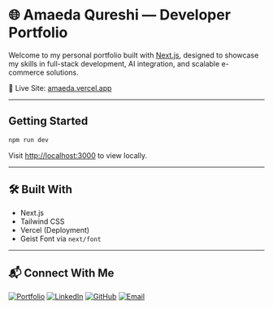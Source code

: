 
# 🌐 Amaeda Qureshi — Developer Portfolio

Welcome to my personal portfolio built with [Next.js](https://nextjs.org), designed to showcase my skills in full-stack development, AI integration, and scalable e-commerce solutions.

🔗 Live Site: [amaeda.vercel.app](https://amaeda.vercel.app)

---

##  Getting Started

```bash
npm run dev
```

Visit [http://localhost:3000](http://localhost:3000) to view locally.

---

## 🛠 Built With

- Next.js
- Tailwind CSS
- Vercel (Deployment)
- Geist Font via `next/font`

---

## 📬 Connect With Me

[![Portfolio](https://img.shields.io/badge/Portfolio-%2300C7B7.svg?style=flat&logo=vercel&logoColor=white)](https://amaeda.vercel.app)
[![LinkedIn](https://img.shields.io/badge/LinkedIn-%230077B5.svg?style=flat&logo=linkedin&logoColor=white)](https://www.linkedin.com/in/amaeda-qureshi-305bb928a)
[![GitHub](https://img.shields.io/badge/GitHub-%23181717.svg?style=flat&logo=github&logoColor=white)](https://github.com/AmaedaQ)
[![Email](https://img.shields.io/badge/Email-%23D14836.svg?style=flat&logo=gmail&logoColor=white)](mailto:amaedaqureshi@gmail.com)
```


